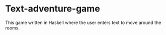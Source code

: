 # Text-adventure-game
This game written in Haskell where the user enters text to move around the rooms.
